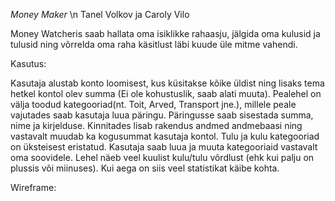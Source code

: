 *Money Maker* \n
Tanel Volkov ja Caroly Vilo

Money Watcheris saab hallata oma isiklikke rahaasju, jälgida oma kulusid ja tulusid ning võrrelda oma raha käsitlust läbi kuude üle mitme vahendi.

Kasutus:

Kasutaja alustab konto loomisest, kus küsitakse kõike üldist ning lisaks tema hetkel kontol olev summa (Ei ole kohustuslik, saab alati muuta). 
Pealehel on välja toodud kategooriad(nt. Toit, Arved, Transport jne.), millele peale vajutades saab kasutaja luua päringu. 
Päringusse saab sisestada summa, nime ja kirjelduse.
Kinnitades lisab rakendus andmed andmebaasi ning vastavalt muudab ka kogusummat kasutaja kontol.
Tulu ja kulu kategooriad on üksteisest eristatud.
Kasutaja saab luua ja muuta kategooriaid vastavalt oma soovidele.
Lehel näeb veel kuulist kulu/tulu võrdlust (ehk kui palju on plussis või miinuses).
Kui aega on siis veel statistikat käibe kohta.

Wireframe:
